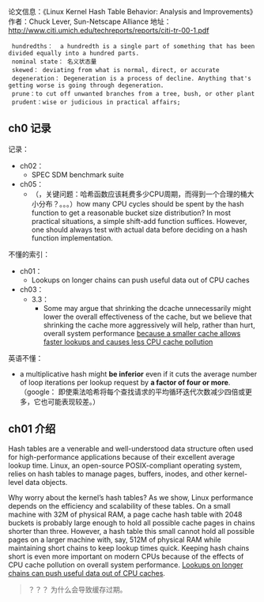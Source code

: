 论文信息：《Linux Kernel Hash Table Behavior:  Analysis and Improvements》
作者：Chuck Lever, Sun-Netscape Alliance
地址：http://www.citi.umich.edu/techreports/reports/citi-tr-00-1.pdf



```
 hundredths：  a hundredth is a single part of something that has been divided equally into a hundred parts.
 nominal state： 名义状态量
 skewed： deviating from what is normal, direct, or accurate
 degeneration： Degeneration is a process of decline. Anything that's getting worse is going through degeneration. 
 prune：to cut off unwanted branches from a tree, bush, or other plant
 prudent：wise or judicious in practical affairs;
```



## ch0 记录



记录：

- ch02：
  - SPEC SDM benchmark suite
- ch05：
  - （，关键问题：哈希函数应该耗费多少CPU周期，而得到一个合理的桶大小分布？。。。）how many CPU cycles  should be spent by the hash function to get a  reasonable bucket size distribution? In most practical  situations, a simple shift-add function suffices.  However, one should always test with actual data  before deciding on a hash function implementation. 



不懂的索引：

- ch01：
  - Lookups on longer chains can push  useful data out of CPU caches
- ch03：
  - 3.3：
    - Some may argue that shrinking the dcache  unnecessarily might lower the overall effectiveness of  the cache, but we believe that shrinking the cache more  aggressively will help, rather than hurt, overall system  performance <u>because a smaller cache allows faster  lookups and causes less CPU cache pollution</u>

英语不懂：

- a  multiplicative hash might **be inferior** even if it cuts the  average number of loop iterations per lookup request  by **a factor of four or more**. （google： 即使乘法哈希将每个查找请求的平均循环迭代次数减少四倍或更多，它也可能表现较差。）



## ch01 介绍

Hash tables are a venerable and well-understood data  structure often used for high-performance applications  because of their excellent average lookup time. Linux,  an open-source POSIX-compliant operating system,  relies on hash tables to manage pages, buffers, inodes,  and other kernel-level data objects.

Why worry about the kernel’s hash tables? As we  show, Linux performance depends on the efficiency  and scalability of these tables. On a small machine  with 32M of physical RAM, a page cache hash table  with 2048 buckets is probably large enough to hold all  possible cache pages in chains shorter than three.  However, a hash table this small cannot hold all  possible pages on a larger machine with, say, 512M of  physical RAM while maintaining short chains to keep  lookup times quick. Keeping hash chains short is even  more important on modern CPUs because of the effects  of CPU cache pollution on overall system  performance. <u>Lookups on longer chains can push  useful data out of CPU caches</u>. 

> ？？？ 为什么会导致缓存过期。

